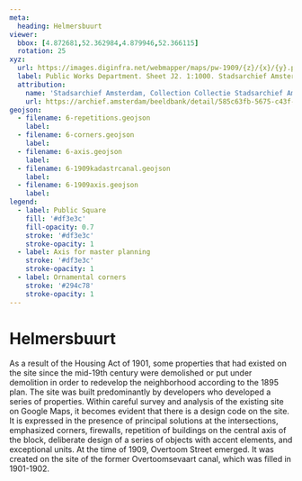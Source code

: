 ```yaml
---
meta:
  heading: Helmersbuurt
viewer:
  bbox: [4.872681,52.362984,4.879946,52.366115]
  rotation: 25
xyz:
  url: https://images.diginfra.net/webmapper/maps/pw-1909/{z}/{x}/{y}.png
  label: Public Works Department. Sheet J2. 1:1000. Stadsarchief Amsterdam. Published by the Public Works Department and its legal successors, 1909-11.
  attribution:
    name: 'Stadsarchief Amsterdam, Collection Collectie Stadsarchief Amsterdam; Kaart van Amsterdam, Image file DUIZ00755000001'
    url: https://archief.amsterdam/beeldbank/detail/585c63fb-5675-c43f-6f6d-bc4a46ebbf88
geojson:
  - filename: 6-repetitions.geojson
    label:
  - filename: 6-corners.geojson
    label:
  - filename: 6-axis.geojson
    label:
  - filename: 6-1909kadastrcanal.geojson
    label:
  - filename: 6-1909axis.geojson
    label:
legend:
  - label: Public Square
    fill: '#df3e3c'
    fill-opacity: 0.7
    stroke: '#df3e3c'
    stroke-opacity: 1
  - label: Axis for master planning 
    stroke: '#df3e3c'
    stroke-opacity: 1
  - label: Ornamental corners
    stroke: '#294c78'
    stroke-opacity: 1
---
```

# Helmersbuurt
As a result of the Housing Act of 1901, some properties that had existed on the site since the mid-19th century were demolished or put under demolition in order to redevelop the neighborhood according to the 1895 plan. The site was built predominantly by developers who developed a series of properties. Within careful survey and analysis of the existing site on Google Maps, it becomes evident that there is a design code on the site. It is expressed in the presence of principal solutions at the intersections, emphasized corners, firewalls, repetition of buildings on the central axis of the block, deliberate design of a series of objects with accent elements, and exceptional units. At the time of 1909, Overtoom Street emerged. It was created on the site of the former Overtoomsevaart canal, which was filled in 1901-1902.
